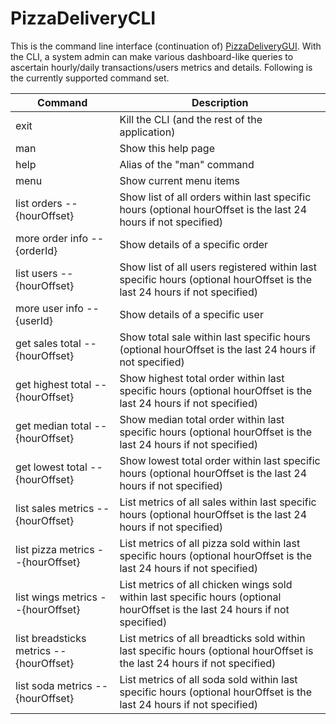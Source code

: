 # PizzaDeliveryCLI

This is the command line interface (continuation of) [PizzaDeliveryGUI](https://github.com/laekettavong/PizzaDeliveryGUI). With the CLI, a system admin can make various dashboard-like queries to ascertain hourly/daily transactions/users metrics and details. Following is the currently supported command set.


| Command 	| Description 	|
|-----------------------------------------	|-------------------------------------------------------------------------------------------------------------------------------	|
| exit 	| Kill the CLI (and the rest of the application) 	|
| man 	| Show this help page 	|
| help 	| Alias of the "man" command 	|
| menu 	| Show current menu items 	|
| list orders --{hourOffset} 	| Show list of all orders within last specific hours (optional hourOffset is the last 24 hours if not specified) 	|
| more order info --{orderId} 	| Show details of a specific order 	|
| list users --{hourOffset} 	| Show list of all users registered within last specific hours (optional hourOffset is the last 24 hours if not specified) 	|
| more user info --{userId} 	| Show details of a specific user 	|
| get sales total --{hourOffset} 	| Show total sale within last specific hours (optional hourOffset is the last 24 hours if not specified) 	|
| get highest total --{hourOffset} 	| Show highest total order within last specific hours (optional hourOffset is the last 24 hours if not specified) 	|
| get median total --{hourOffset} 	| Show median total order within last specific hours (optional hourOffset is the last 24 hours if not specified) 	|
| get lowest total --{hourOffset} 	| Show lowest total order within last specific hours (optional hourOffset is the last 24 hours if not specified) 	|
| list sales metrics --{hourOffset} 	| List metrics of all sales within last specific hours (optional hourOffset is the last 24 hours if not specified) 	|
| list pizza metrics --{hourOffset} 	| List metrics of all pizza sold within last specific hours (optional hourOffset is the last 24 hours if not specified) 	|
| list wings metrics --{hourOffset} 	| List metrics of all chicken wings sold within last specific hours (optional hourOffset is the last 24 hours if not specified) 	|
| list breadsticks metrics --{hourOffset} 	| List metrics of all breadticks sold within last specific hours (optional hourOffset is the last 24 hours if not specified) 	|
| list soda metrics --{hourOffset} 	| List metrics of all soda sold within last specific hours (optional hourOffset is the last 24 hours if not specified) 	|
